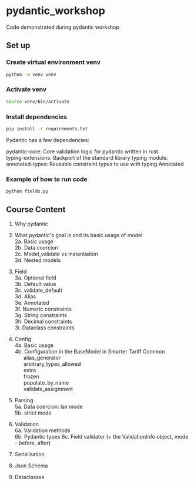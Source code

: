 # pydantic_workshop

Code demonstrated during pydantic workshop

## Set up

### Create virtual environment venv

```bash
python -m venv venv
```

### Activate venv

```bash
source venv/bin/activate
```

### Install dependencies

```bash
pip install -r requirements.txt
```

Pydantic has a few dependencies:

pydantic-core: Core validation logic for pydantic written in rust.  
typing-extensions: Backport of the standard library typing module.  
annotated-types: Reusable constraint types to use with typing.Annotated

### Example of how to run code

```bash
python fields.py
```

## Course Content

1. Why pydantic

2. What pydantic's goal is and its basic usage of model  
   2a. Basic usage  
   2b. Data coercion  
   2c. Model_validate vs instantiation  
   2d. Nested models

3. Field  
   3a. Optional field  
   3b. Default value  
   3c. validate_default  
   3d. Alias  
   3e. Annotated  
   3f. Numeric constraints  
   3g. String constraints  
   3h. Decimal constraints  
   3i. Dataclass constraints

4. Config  
   4a. Basic usage  
   4b. Configuration in the BaseModel in Smarter Tariff Common  
      &nbsp;&nbsp;&nbsp;&nbsp;&nbsp;&nbsp;alias_generator  
      &nbsp;&nbsp;&nbsp;&nbsp;&nbsp;&nbsp;arbitrary_types_allowed  
      &nbsp;&nbsp;&nbsp;&nbsp;&nbsp;&nbsp;extra  
      &nbsp;&nbsp;&nbsp;&nbsp;&nbsp;&nbsp;frozen  
      &nbsp;&nbsp;&nbsp;&nbsp;&nbsp;&nbsp;populate_by_name  
      &nbsp;&nbsp;&nbsp;&nbsp;&nbsp;&nbsp;validate_assignment

5. Parsing  
   5a. Data coercion: lax mode  
   5b. strict mode

6. Validation  
   6a. Validation methods  
   6b. Pydantic types
   6c. Field validator (+ the ValidationInfo object, mode - before, after)

7. Serialisation
8. Json Schema
9. Dataclasses
